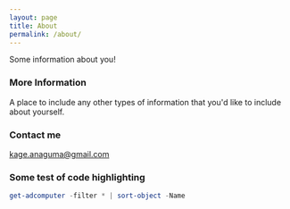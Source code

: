 ```yaml
---
layout: page
title: About
permalink: /about/
---
```


Some information about you!

### More Information

A place to include any other types of information that you'd like to include about yourself.

### Contact me

[kage.anaguma@gmail.com](mailto:kage.abaguma@gmail.com)


### Some test of code highlighting

```powershell
get-adcomputer -filter * | sort-object -Name
```
